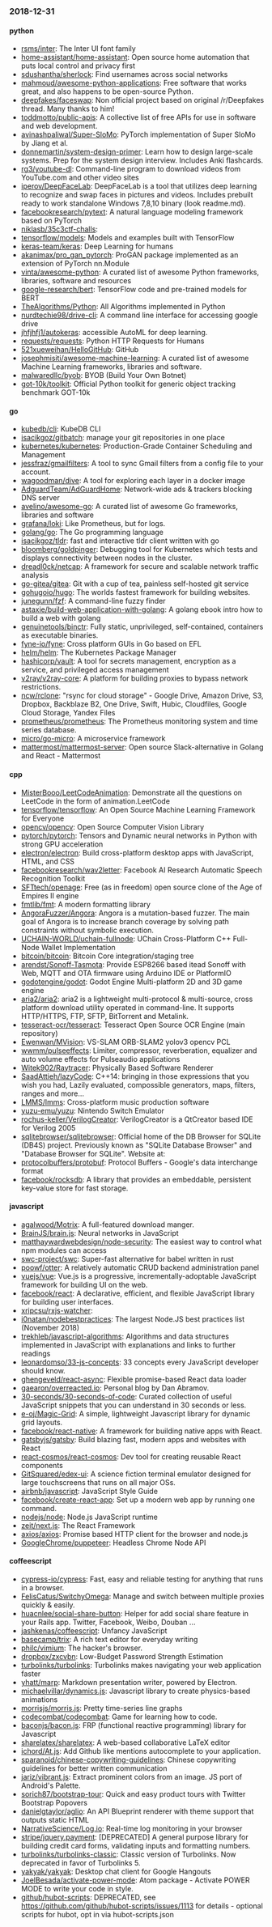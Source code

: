 ### 2018-12-31

#### python
* [rsms/inter](https://github.com/rsms/inter): The Inter UI font family
* [home-assistant/home-assistant](https://github.com/home-assistant/home-assistant):  Open source home automation that puts local control and privacy first
* [sdushantha/sherlock](https://github.com/sdushantha/sherlock):  Find usernames across social networks
* [mahmoud/awesome-python-applications](https://github.com/mahmoud/awesome-python-applications):  Free software that works great, and also happens to be open-source Python.
* [deepfakes/faceswap](https://github.com/deepfakes/faceswap): Non official project based on original /r/Deepfakes thread. Many thanks to him!
* [toddmotto/public-apis](https://github.com/toddmotto/public-apis): A collective list of free APIs for use in software and web development.
* [avinashpaliwal/Super-SloMo](https://github.com/avinashpaliwal/Super-SloMo): PyTorch implementation of Super SloMo by Jiang et al.
* [donnemartin/system-design-primer](https://github.com/donnemartin/system-design-primer): Learn how to design large-scale systems. Prep for the system design interview. Includes Anki flashcards.
* [rg3/youtube-dl](https://github.com/rg3/youtube-dl): Command-line program to download videos from YouTube.com and other video sites
* [iperov/DeepFaceLab](https://github.com/iperov/DeepFaceLab): DeepFaceLab is a tool that utilizes deep learning to recognize and swap faces in pictures and videos. Includes prebuilt ready to work standalone Windows 7,8,10 binary (look readme.md).
* [facebookresearch/pytext](https://github.com/facebookresearch/pytext): A natural language modeling framework based on PyTorch
* [niklasb/35c3ctf-challs](https://github.com/niklasb/35c3ctf-challs): 
* [tensorflow/models](https://github.com/tensorflow/models): Models and examples built with TensorFlow
* [keras-team/keras](https://github.com/keras-team/keras): Deep Learning for humans
* [akanimax/pro_gan_pytorch](https://github.com/akanimax/pro_gan_pytorch): ProGAN package implemented as an extension of PyTorch nn.Module
* [vinta/awesome-python](https://github.com/vinta/awesome-python): A curated list of awesome Python frameworks, libraries, software and resources
* [google-research/bert](https://github.com/google-research/bert): TensorFlow code and pre-trained models for BERT
* [TheAlgorithms/Python](https://github.com/TheAlgorithms/Python): All Algorithms implemented in Python
* [nurdtechie98/drive-cli](https://github.com/nurdtechie98/drive-cli): A command line interface for accessing google drive
* [jhfjhfj1/autokeras](https://github.com/jhfjhfj1/autokeras): accessible AutoML for deep learning.
* [requests/requests](https://github.com/requests/requests): Python HTTP Requests for Humans 
* [521xueweihan/HelloGitHub](https://github.com/521xueweihan/HelloGitHub):  GitHub 
* [josephmisiti/awesome-machine-learning](https://github.com/josephmisiti/awesome-machine-learning): A curated list of awesome Machine Learning frameworks, libraries and software.
* [malwaredllc/byob](https://github.com/malwaredllc/byob): BYOB (Build Your Own Botnet)
* [got-10k/toolkit](https://github.com/got-10k/toolkit): Official Python toolkit for generic object tracking benchmark GOT-10k

#### go
* [kubedb/cli](https://github.com/kubedb/cli): KubeDB CLI
* [isacikgoz/gitbatch](https://github.com/isacikgoz/gitbatch): manage your git repositories in one place
* [kubernetes/kubernetes](https://github.com/kubernetes/kubernetes): Production-Grade Container Scheduling and Management
* [jessfraz/gmailfilters](https://github.com/jessfraz/gmailfilters): A tool to sync Gmail filters from a config file to your account.
* [wagoodman/dive](https://github.com/wagoodman/dive): A tool for exploring each layer in a docker image
* [AdguardTeam/AdGuardHome](https://github.com/AdguardTeam/AdGuardHome): Network-wide ads & trackers blocking DNS server
* [avelino/awesome-go](https://github.com/avelino/awesome-go): A curated list of awesome Go frameworks, libraries and software
* [grafana/loki](https://github.com/grafana/loki): Like Prometheus, but for logs.
* [golang/go](https://github.com/golang/go): The Go programming language
* [isacikgoz/tldr](https://github.com/isacikgoz/tldr): fast and interactive tldr client written with go
* [bloomberg/goldpinger](https://github.com/bloomberg/goldpinger): Debugging tool for Kubernetes which tests and displays connectivity between nodes in the cluster.
* [dreadl0ck/netcap](https://github.com/dreadl0ck/netcap): A framework for secure and scalable network traffic analysis
* [go-gitea/gitea](https://github.com/go-gitea/gitea): Git with a cup of tea, painless self-hosted git service
* [gohugoio/hugo](https://github.com/gohugoio/hugo): The worlds fastest framework for building websites.
* [junegunn/fzf](https://github.com/junegunn/fzf):  A command-line fuzzy finder
* [astaxie/build-web-application-with-golang](https://github.com/astaxie/build-web-application-with-golang): A golang ebook intro how to build a web with golang
* [genuinetools/binctr](https://github.com/genuinetools/binctr): Fully static, unprivileged, self-contained, containers as executable binaries.
* [fyne-io/fyne](https://github.com/fyne-io/fyne): Cross platform GUIs in Go based on EFL
* [helm/helm](https://github.com/helm/helm): The Kubernetes Package Manager
* [hashicorp/vault](https://github.com/hashicorp/vault): A tool for secrets management, encryption as a service, and privileged access management
* [v2ray/v2ray-core](https://github.com/v2ray/v2ray-core): A platform for building proxies to bypass network restrictions.
* [ncw/rclone](https://github.com/ncw/rclone): "rsync for cloud storage" - Google Drive, Amazon Drive, S3, Dropbox, Backblaze B2, One Drive, Swift, Hubic, Cloudfiles, Google Cloud Storage, Yandex Files
* [prometheus/prometheus](https://github.com/prometheus/prometheus): The Prometheus monitoring system and time series database.
* [micro/go-micro](https://github.com/micro/go-micro): A microservice framework
* [mattermost/mattermost-server](https://github.com/mattermost/mattermost-server): Open source Slack-alternative in Golang and React - Mattermost

#### cpp
* [MisterBooo/LeetCodeAnimation](https://github.com/MisterBooo/LeetCodeAnimation): Demonstrate all the questions on LeetCode in the form of animation.LeetCode
* [tensorflow/tensorflow](https://github.com/tensorflow/tensorflow): An Open Source Machine Learning Framework for Everyone
* [opencv/opencv](https://github.com/opencv/opencv): Open Source Computer Vision Library
* [pytorch/pytorch](https://github.com/pytorch/pytorch): Tensors and Dynamic neural networks in Python with strong GPU acceleration
* [electron/electron](https://github.com/electron/electron): Build cross-platform desktop apps with JavaScript, HTML, and CSS
* [facebookresearch/wav2letter](https://github.com/facebookresearch/wav2letter): Facebook AI Research Automatic Speech Recognition Toolkit
* [SFTtech/openage](https://github.com/SFTtech/openage): Free (as in freedom) open source clone of the Age of Empires II engine 
* [fmtlib/fmt](https://github.com/fmtlib/fmt): A modern formatting library
* [AngoraFuzzer/Angora](https://github.com/AngoraFuzzer/Angora): Angora is a mutation-based fuzzer. The main goal of Angora is to increase branch coverage by solving path constraints without symbolic execution.
* [UCHAIN-WORLD/uchain-fullnode](https://github.com/UCHAIN-WORLD/uchain-fullnode): UChain Cross-Platform C++ Full-Node Wallet Implementation
* [bitcoin/bitcoin](https://github.com/bitcoin/bitcoin): Bitcoin Core integration/staging tree
* [arendst/Sonoff-Tasmota](https://github.com/arendst/Sonoff-Tasmota): Provide ESP8266 based itead Sonoff with Web, MQTT and OTA firmware using Arduino IDE or PlatformIO
* [godotengine/godot](https://github.com/godotengine/godot): Godot Engine  Multi-platform 2D and 3D game engine
* [aria2/aria2](https://github.com/aria2/aria2): aria2 is a lightweight multi-protocol & multi-source, cross platform download utility operated in command-line. It supports HTTP/HTTPS, FTP, SFTP, BitTorrent and Metalink.
* [tesseract-ocr/tesseract](https://github.com/tesseract-ocr/tesseract): Tesseract Open Source OCR Engine (main repository)
* [Ewenwan/MVision](https://github.com/Ewenwan/MVision):   VS-SLAM ORB-SLAM2  yolov3  opencv PCL 
* [wwmm/pulseeffects](https://github.com/wwmm/pulseeffects): Limiter, compressor, reverberation, equalizer and auto volume effects for Pulseaudio applications
* [Witek902/Raytracer](https://github.com/Witek902/Raytracer): Physically Based Software Renderer
* [SaadAttieh/lazyCode](https://github.com/SaadAttieh/lazyCode): C++14: bringing in those expressions that you wish you had, Lazily evaluated, compossible generators, maps, filters, ranges and more...
* [LMMS/lmms](https://github.com/LMMS/lmms): Cross-platform music production software
* [yuzu-emu/yuzu](https://github.com/yuzu-emu/yuzu): Nintendo Switch Emulator
* [rochus-keller/VerilogCreator](https://github.com/rochus-keller/VerilogCreator): VerilogCreator is a QtCreator based IDE for Verilog 2005
* [sqlitebrowser/sqlitebrowser](https://github.com/sqlitebrowser/sqlitebrowser): Official home of the DB Browser for SQLite (DB4S) project. Previously known as "SQLite Database Browser" and "Database Browser for SQLite". Website at:
* [protocolbuffers/protobuf](https://github.com/protocolbuffers/protobuf): Protocol Buffers - Google's data interchange format
* [facebook/rocksdb](https://github.com/facebook/rocksdb): A library that provides an embeddable, persistent key-value store for fast storage.

#### javascript
* [agalwood/Motrix](https://github.com/agalwood/Motrix): A full-featured download manger.
* [BrainJS/brain.js](https://github.com/BrainJS/brain.js):  Neural networks in JavaScript
* [matthaywardwebdesign/node-security](https://github.com/matthaywardwebdesign/node-security):  The easiest way to control what npm modules can access
* [swc-project/swc](https://github.com/swc-project/swc): Super-fast alternative for babel written in rust
* [poowf/otter](https://github.com/poowf/otter): A relatively automatic CRUD backend administration panel
* [vuejs/vue](https://github.com/vuejs/vue):  Vue.js is a progressive, incrementally-adoptable JavaScript framework for building UI on the web.
* [facebook/react](https://github.com/facebook/react): A declarative, efficient, and flexible JavaScript library for building user interfaces.
* [xripcsu/rxjs-watcher](https://github.com/xripcsu/rxjs-watcher): 
* [i0natan/nodebestpractices](https://github.com/i0natan/nodebestpractices): The largest Node.JS best practices list (November 2018)
* [trekhleb/javascript-algorithms](https://github.com/trekhleb/javascript-algorithms):  Algorithms and data structures implemented in JavaScript with explanations and links to further readings
* [leonardomso/33-js-concepts](https://github.com/leonardomso/33-js-concepts):  33 concepts every JavaScript developer should know.
* [ghengeveld/react-async](https://github.com/ghengeveld/react-async):  Flexible promise-based React data loader
* [gaearon/overreacted.io](https://github.com/gaearon/overreacted.io): Personal blog by Dan Abramov.
* [30-seconds/30-seconds-of-code](https://github.com/30-seconds/30-seconds-of-code): Curated collection of useful JavaScript snippets that you can understand in 30 seconds or less.
* [e-oj/Magic-Grid](https://github.com/e-oj/Magic-Grid): A simple, lightweight Javascript library for dynamic grid layouts.
* [facebook/react-native](https://github.com/facebook/react-native): A framework for building native apps with React.
* [gatsbyjs/gatsby](https://github.com/gatsbyjs/gatsby): Build blazing fast, modern apps and websites with React
* [react-cosmos/react-cosmos](https://github.com/react-cosmos/react-cosmos): Dev tool for creating reusable React components
* [GitSquared/edex-ui](https://github.com/GitSquared/edex-ui): A science fiction terminal emulator designed for large touchscreens that runs on all major OSs.
* [airbnb/javascript](https://github.com/airbnb/javascript): JavaScript Style Guide
* [facebook/create-react-app](https://github.com/facebook/create-react-app): Set up a modern web app by running one command.
* [nodejs/node](https://github.com/nodejs/node): Node.js JavaScript runtime 
* [zeit/next.js](https://github.com/zeit/next.js): The React Framework
* [axios/axios](https://github.com/axios/axios): Promise based HTTP client for the browser and node.js
* [GoogleChrome/puppeteer](https://github.com/GoogleChrome/puppeteer): Headless Chrome Node API

#### coffeescript
* [cypress-io/cypress](https://github.com/cypress-io/cypress): Fast, easy and reliable testing for anything that runs in a browser.
* [FelisCatus/SwitchyOmega](https://github.com/FelisCatus/SwitchyOmega): Manage and switch between multiple proxies quickly & easily.
* [huacnlee/social-share-button](https://github.com/huacnlee/social-share-button): Helper for add social share feature in your Rails app. Twitter, Facebook, Weibo, Douban ...
* [jashkenas/coffeescript](https://github.com/jashkenas/coffeescript): Unfancy JavaScript
* [basecamp/trix](https://github.com/basecamp/trix): A rich text editor for everyday writing
* [philc/vimium](https://github.com/philc/vimium): The hacker's browser.
* [dropbox/zxcvbn](https://github.com/dropbox/zxcvbn): Low-Budget Password Strength Estimation
* [turbolinks/turbolinks](https://github.com/turbolinks/turbolinks): Turbolinks makes navigating your web application faster
* [yhatt/marp](https://github.com/yhatt/marp): Markdown presentation writer, powered by Electron.
* [michaelvillar/dynamics.js](https://github.com/michaelvillar/dynamics.js): Javascript library to create physics-based animations
* [morrisjs/morris.js](https://github.com/morrisjs/morris.js): Pretty time-series line graphs
* [codecombat/codecombat](https://github.com/codecombat/codecombat): Game for learning how to code.
* [baconjs/bacon.js](https://github.com/baconjs/bacon.js): FRP (functional reactive programming) library for Javascript
* [sharelatex/sharelatex](https://github.com/sharelatex/sharelatex): A web-based collaborative LaTeX editor
* [ichord/At.js](https://github.com/ichord/At.js): Add Github like mentions autocomplete to your application.
* [sparanoid/chinese-copywriting-guidelines](https://github.com/sparanoid/chinese-copywriting-guidelines): Chinese copywriting guidelines for better written communication
* [jariz/vibrant.js](https://github.com/jariz/vibrant.js): Extract prominent colors from an image. JS port of Android's Palette.
* [sorich87/bootstrap-tour](https://github.com/sorich87/bootstrap-tour): Quick and easy product tours with Twitter Bootstrap Popovers
* [danielgtaylor/aglio](https://github.com/danielgtaylor/aglio): An API Blueprint renderer with theme support that outputs static HTML
* [NarrativeScience/Log.io](https://github.com/NarrativeScience/Log.io): Real-time log monitoring in your browser
* [stripe/jquery.payment](https://github.com/stripe/jquery.payment): [DEPRECATED] A general purpose library for building credit card forms, validating inputs and formatting numbers.
* [turbolinks/turbolinks-classic](https://github.com/turbolinks/turbolinks-classic): Classic version of Turbolinks. Now deprecated in favor of Turbolinks 5.
* [yakyak/yakyak](https://github.com/yakyak/yakyak): Desktop chat client for Google Hangouts
* [JoelBesada/activate-power-mode](https://github.com/JoelBesada/activate-power-mode): Atom package - Activate POWER MODE to write your code in style.
* [github/hubot-scripts](https://github.com/github/hubot-scripts): DEPRECATED, see https://github.com/github/hubot-scripts/issues/1113 for details - optional scripts for hubot, opt in via hubot-scripts.json
